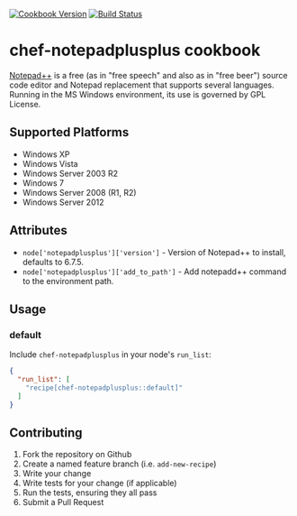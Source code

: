 [![Cookbook Version](http://img.shields.io/cookbook/v/notepadplusplus.svg)](https://supermarket.chef.io/cookbooks/notepadplusplus)
[![Build Status](https://secure.travis-ci.org/daptiv/chef-notepadplusplus.png)](http://travis-ci.org/daptiv/chef-notepadplusplus)

# chef-notepadplusplus cookbook

[Notepad++](http://notepad-plus-plus.org/) is a free (as in "free speech" and also as in "free beer") source code editor and Notepad replacement that supports several languages. Running in the MS Windows environment, its use is governed by GPL License.

## Supported Platforms

* Windows XP
* Windows Vista
* Windows Server 2003 R2
* Windows 7
* Windows Server 2008 (R1, R2)
* Windows Server 2012

## Attributes

* `node['notepadplusplus']['version']` - Version of Notepad++ to install, defaults to 6.7.5.
* `node['notepadplusplus']['add_to_path']` - Add notepadd++ command to the environment path.

## Usage

### default

Include `chef-notepadplusplus` in your node's `run_list`:

```json
{
  "run_list": [
    "recipe[chef-notepadplusplus::default]"
  ]
}
```

## Contributing
    
1. Fork the repository on Github
2. Create a named feature branch (i.e. `add-new-recipe`)
3. Write your change
4. Write tests for your change (if applicable)
5. Run the tests, ensuring they all pass
6. Submit a Pull Request
